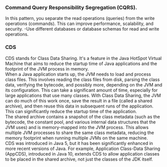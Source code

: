 ### Command Query Responsibility Segregation (CQRS). 
In this pattern, you separate the read operations (queries) from the write operations (commands). 
This can improve performance, scalability, and security.
-Use different databases or database schemas for read and write operations.


### CDS
CDS stands for Class Data Sharing. 
It's a feature in the Java HotSpot Virtual Machine that aims to reduce the startup time of Java applications and the footprint of the JVM process in memory.  
When a Java application starts up, the JVM needs to load and process class files. 
This involves reading the class files from disk, parsing the class data, verifying the bytecode, and possibly more, depending on the JVM and its configuration. This can take a significant amount of time, especially for large applications that use many classes.  With Class Data Sharing, the JVM can do much of this work once, save the result in a file (called a shared archive), and then reuse this data in subsequent runs of the application. This can significantly reduce the startup time of the application.  
The shared archive contains a snapshot of the class metadata (such as the bytecode, the constant pool, and various internal data structures that the JVM uses) and is memory-mapped into the JVM process. 
This allows multiple JVM processes to share the same class metadata, reducing the memory footprint when running multiple JVMs on the same machine.  
CDS was introduced in Java 5, but it has been significantly enhanced in more recent versions of Java. For example, Application Class-Data Sharing (AppCDS), introduced in Java 10, extends CDS to allow application classes to be placed in the shared archive, not just the classes of the JDK itself.